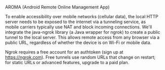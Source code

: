 
AROMA (Android Remote Online Management App)

To enable accessibility over mobile networks (cellular data), the local HTTP server needs to be exposed to the internet via a tunneling service, as mobile carriers typically use NAT and block incoming connections. We'll integrate the java-ngrok library (a Java wrapper for ngrok) to create a public tunnel to the local server. This allows remote access from any browser via a public URL, regardless of whether the device is on Wi-Fi or mobile data.

Ngrok requires a free account for an authtoken (sign up at https://ngrok.com). Free tunnels use random URLs that change on restart; for static URLs or advanced features, upgrade to a paid plan.


